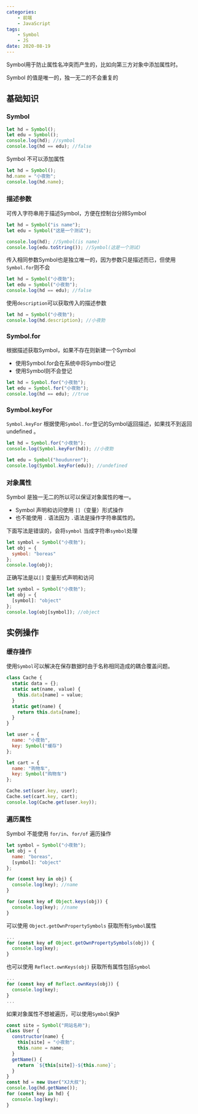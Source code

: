```yaml
---
categories:
    - 前端
    - JavaScript
tags:
    - Symbol
    - JS
date: 2020-08-19
---
```




Symbol用于防止属性名冲突而产生的，比如向第三方对象中添加属性时。

Symbol 的值是唯一的，独一无二的不会重复的

## 基础知识

### Symbol

```javascript
let hd = Symbol();
let edu = Symbol();
console.log(hd); //symbol
console.log(hd == edu); //false
```

Symbol 不可以添加属性

```javascript
let hd = Symbol();
hd.name = "小夜勃";
console.log(hd.name);
```

### 描述参数

可传入字符串用于描述Symbol，方便在控制台分辨Symbol

```javascript
let hd = Symbol("is name");
let edu = Symbol("这是一个测试");

console.log(hd); //Symbol(is name)
console.log(edu.toString()); //Symbol(这是一个测试)
```

传入相同参数Symbol也是独立唯一的，因为参数只是描述而已，但使用 `Symbol.for`则不会

```javascript
let hd = Symbol("小夜勃");
let edu = Symbol("小夜勃");
console.log(hd == edu); //false
```

使用`description`可以获取传入的描述参数

```javascript
let hd = Symbol("小夜勃");
console.log(hd.description); //小夜勃
```

### Symbol.for

根据描述获取Symbol，如果不存在则新建一个Symbol

- 使用Symbol.for会在系统中将Symbol登记
- 使用Symbol则不会登记

```javascript
let hd = Symbol.for("小夜勃");
let edu = Symbol.for("小夜勃");
console.log(hd == edu); //true
```

### Symbol.keyFor

`Symbol.keyFor` 根据使用`Symbol.for`登记的Symbol返回描述，如果找不到返回undefined 。

```javascript
let hd = Symbol.for("小夜勃");
console.log(Symbol.keyFor(hd)); //小夜勃

let edu = Symbol("houdunren");
console.log(Symbol.keyFor(edu)); //undefined
```

### 对象属性

Symbol 是独一无二的所以可以保证对象属性的唯一。

- Symbol 声明和访问使用 `[]`（变量）形式操作
- 也不能使用 `.` 语法因为 `.`语法是操作字符串属性的。

下面写法是错误的，会将`symbol` 当成字符串`symbol`处理

```javascript
let symbol = Symbol("小夜勃");
let obj = {
  symbol: "boreas"
};
console.log(obj);
```

正确写法是以`[]` 变量形式声明和访问

```javascript
let symbol = Symbol("小夜勃");
let obj = {
  [symbol]: "object"
};
console.log(obj[symbol]); //object
```

## 实例操作

### 缓存操作

使用`Symbol`可以解决在保存数据时由于名称相同造成的耦合覆盖问题。

```javascript
class Cache {
  static data = {};
  static set(name, value) {
    this.data[name] = value;
  }
  static get(name) {
    return this.data[name];
  }
}

let user = {
  name: "小夜勃",
  key: Symbol("缓存")
};

let cart = {
  name: "购物车",
  key: Symbol("购物车")
};

Cache.set(user.key, user);
Cache.set(cart.key, cart);
console.log(Cache.get(user.key));
```

### 遍历属性

Symbol 不能使用 `for/in`、`for/of` 遍历操作

```javascript
let symbol = Symbol("小夜勃");
let obj = {
  name: "boreas",
  [symbol]: "object"
};

for (const key in obj) {
  console.log(key); //name
}

for (const key of Object.keys(obj)) {
  console.log(key); //name
}
```

可以使用 `Object.getOwnPropertySymbols` 获取所有`Symbol`属性

```javascript
...
for (const key of Object.getOwnPropertySymbols(obj)) {
  console.log(key);
}
```

也可以使用 `Reflect.ownKeys(obj)` 获取所有属性包括`Symbol`

```javascript
...
for (const key of Reflect.ownKeys(obj)) {
  console.log(key);
}
...
```

如果对象属性不想被遍历，可以使用`Symbol`保护

```javascript
const site = Symbol("网站名称");
class User {
  constructor(name) {
    this[site] = "小夜勃";
    this.name = name;
  }
  getName() {
    return `${this[site]}-${this.name}`;
  }
}
const hd = new User("XJ大叔");
console.log(hd.getName());
for (const key in hd) {
  console.log(key);
}
```